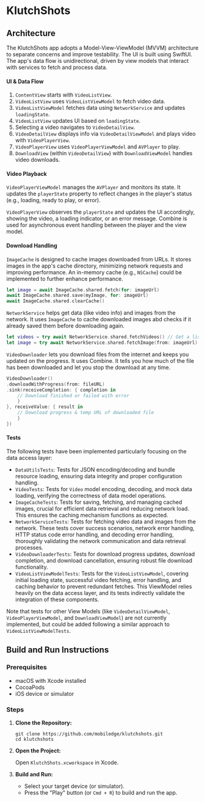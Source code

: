 # KlutchShots

## Architecture

The KlutchShots app adopts a Model-View-ViewModel (MVVM) architecture to separate concerns and improve testability. The UI is built using SwiftUI. The app's data flow is unidirectional, driven by view models that interact with services to fetch and process data.

#### UI & Data Flow

1.  `ContentView` starts with `VideoListView`.
2.  `VideoListView` uses `VideoListViewModel` to fetch video data.
3.  `VideoListViewModel` fetches data using `NetworkService` and updates `loadingState`.
4.  `VideoListView` updates UI based on `loadingState`.
5.  Selecting a video navigates to `VideoDetailView`.
6.  `VideoDetailView` displays info via `VideoDetailViewModel` and plays video with `VideoPlayerView`.
7.  `VideoPlayerView` uses `VideoPlayerViewModel` and `AVPlayer` to play.
8.  `DownloadView` (within `VideoDetailView`) with `DownloadViewModel` handles video downloads.


#### Video Playback

`VideoPlayerViewModel` manages the `AVPlayer` and monitors its state. It updates the `playerState` property to reflect changes in the player's status (e.g., loading, ready to play, or error). 

`VideoPlayerView` observes the `playerState` and updates the UI accordingly, showing the video, a loading indicator, or an error message. Combine is used for asynchronous event handling between the player and the view model.

#### Download Handling

`ImageCache` is designed to cache images downloaded from URLs. It stores images in the app's cache directory, minimizing network requests and improving performance. An in-memory cache (e.g., `NSCache`) could be implemented to further enhance performance.

```swift
let image = await ImageCache.shared.fetch(for: imageUrl)
await ImageCache.shared.save(myImage, for: imageUrl)
await ImageCache.shared.clearCache()
```

`NetworkService` helps get data (like video info) and images from the network. It uses `ImageCache` to cache downloaded images abd checks if it already saved them before downloading again.

```swift
let videos = try await NetworkService.shared.fetchVideos() // Get a list of videos
let image = try await NetworkService.shared.fetchImage(from: imageUrl) // Get an image:
```

`VideoDownloader` lets you download files from the internet and keeps you updated on the progress. It uses Combine. It tells you how much of the file has been downloaded and let you stop the download at any time.

```swift
VideoDownloader()
.downloadWithProgress(from: fileURL)
.sink(receiveCompletion: { completion in
    // Download finished or failed with error
    }
}, receiveValue: { result in
    // Download progress & temp URL of downloaded file
    }
})
```

#### Tests

The following tests have been implemented particularly focusing on the data access layer:

* `DataUtilsTests`: Tests for JSON encoding/decoding and bundle resource loading, ensuring data integrity and proper configuration handling.
* `VideoTests`: Tests for `Video` model encoding, decoding, and mock data loading, verifying the correctness of data model operations.
* `ImageCacheTests`: Tests for saving, fetching, and managing cached images, crucial for efficient data retrieval and reducing network load. This ensures the caching mechanism functions as expected.
* `NetworkServiceTests`: Tests for fetching video data and images from the network. These tests cover success scenarios, network error handling, HTTP status code error handling, and decoding error handling, thoroughly validating the network communication and data retrieval processes.
* `VideoDownloaderTests`: Tests for download progress updates, download completion, and download cancellation, ensuring robust file download functionality.
* `VideoListViewModelTests`: Tests for the `VideoListViewModel`, covering initial loading state, successful video fetching, error handling, and caching behavior to prevent redundant fetches. This ViewModel relies heavily on the data access layer, and its tests indirectly validate the integration of these components.

Note that tests for other View Models (like `VideoDetailViewModel`, `VideoPlayerViewModel`, and `DownloadViewModel`) are not currently implemented, but could be added following a similar approach to `VideoListViewModelTests`.

## Build and Run Instructions

### Prerequisites

*   macOS with Xcode installed
*   CocoaPods
*   iOS device or simulator

### Steps

1.  **Clone the Repository:**

    ```
    git clone https://github.com/mobiledge/klutchshots.git
    cd klutchshots
    ```

2.  **Open the Project:**

    Open `KlutchShots.xcworkspace` in Xcode.
    
4.  **Build and Run:**

    *   Select your target device (or simulator).
    *   Press the "Play" button (or `Cmd + R`) to build and run the app.
